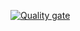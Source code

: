 [![Quality gate](https://sonarcloud.io/api/project_badges/quality_gate?project=mihben_ngx-configuration)](https://sonarcloud.io/summary/new_code?id=mihben_ngx-configuration)
